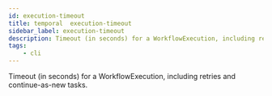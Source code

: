```yaml
---
id: execution-timeout
title: temporal  execution-timeout
sidebar_label: execution-timeout
description: Timeout (in seconds) for a WorkflowExecution, including retries and continue-as-new tasks.
tags:
    - cli
---
```


Timeout (in seconds) for a WorkflowExecution, including retries and continue-as-new tasks.
